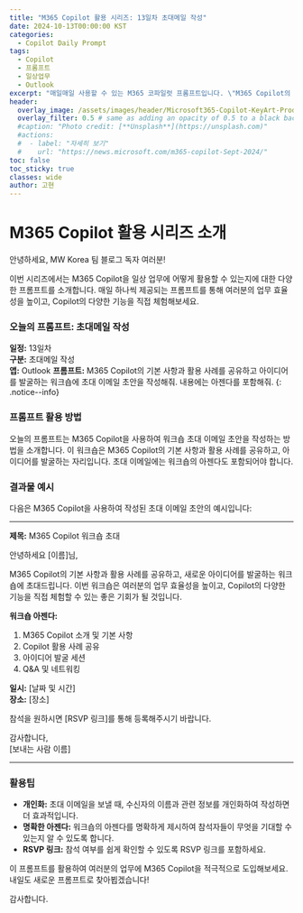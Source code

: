 ```yaml
---
title: "M365 Copilot 활용 시리즈: 13일차 초대메일 작성"
date: 2024-10-13T00:00:00 KST
categories:
  - Copilot Daily Prompt
tags:
  - Copilot
  - 프롬프트
  - 일상업무
  - Outlook
excerpt: "매일매일 사용할 수 있는 M365 코파일럿 프롬프트입니다. \"M365 Copilot의 기본 사항과 활용 사례를 공유하고 아이디어를 발굴하는 워크숍에 초대 이메일 초안을 작성해줘. 내용에는 아젠다를 포함해줘.\""
header:
  overlay_image: /assets/images/header/Microsoft365-Copilot-KeyArt-Productivity-6K-01.png
  overlay_filter: 0.5 # same as adding an opacity of 0.5 to a black background
  #caption: "Photo credit: [**Unsplash**](https://unsplash.com)"
  #actions:
  #  - label: "자세히 보기"
  #    url: "https://news.microsoft.com/m365-copilot-Sept-2024/"
toc: false
toc_sticky: true
classes: wide
author: 고현
---
```


# M365 Copilot 활용 시리즈 소개

안녕하세요, MW Korea 팀 블로그 독자 여러분!

이번 시리즈에서는 M365 Copilot을 일상 업무에 어떻게 활용할 수 있는지에 대한 다양한 프롬프트를 소개합니다. 매일 하나씩 제공되는 프롬프트를 통해 여러분의 업무 효율성을 높이고, Copilot의 다양한 기능을 직접 체험해보세요.

### 오늘의 프롬프트: 초대메일 작성

**일정:** 13일차  
**구분:** 초대메일 작성  
**앱:** Outlook
**프롬프트:** M365 Copilot의 기본 사항과 활용 사례를 공유하고 아이디어를 발굴하는 워크숍에 초대 이메일 초안을 작성해줘. 내용에는 아젠다를 포함해줘.
{: .notice--info}

### 프롬프트 활용 방법

오늘의 프롬프트는 M365 Copilot을 사용하여 워크숍 초대 이메일 초안을 작성하는 방법을 소개합니다. 이 워크숍은 M365 Copilot의 기본 사항과 활용 사례를 공유하고, 아이디어를 발굴하는 자리입니다. 초대 이메일에는 워크숍의 아젠다도 포함되어야 합니다.

### 결과물 예시

다음은 M365 Copilot을 사용하여 작성된 초대 이메일 초안의 예시입니다:

---

**제목:** M365 Copilot 워크숍 초대

안녕하세요 [이름]님,

M365 Copilot의 기본 사항과 활용 사례를 공유하고, 새로운 아이디어를 발굴하는 워크숍에 초대드립니다. 이번 워크숍은 여러분의 업무 효율성을 높이고, Copilot의 다양한 기능을 직접 체험할 수 있는 좋은 기회가 될 것입니다.

**워크숍 아젠다:**
1. M365 Copilot 소개 및 기본 사항
2. Copilot 활용 사례 공유
3. 아이디어 발굴 세션
4. Q&A 및 네트워킹

**일시:** [날짜 및 시간]  
**장소:** [장소]

참석을 원하시면 [RSVP 링크]를 통해 등록해주시기 바랍니다.

감사합니다,  
[보내는 사람 이름]

---

### 활용팁

- **개인화:** 초대 이메일을 보낼 때, 수신자의 이름과 관련 정보를 개인화하여 작성하면 더 효과적입니다.
- **명확한 아젠다:** 워크숍의 아젠다를 명확하게 제시하여 참석자들이 무엇을 기대할 수 있는지 알 수 있도록 합니다.
- **RSVP 링크:** 참석 여부를 쉽게 확인할 수 있도록 RSVP 링크를 포함하세요.

이 프롬프트를 활용하여 여러분의 업무에 M365 Copilot을 적극적으로 도입해보세요. 내일도 새로운 프롬프트로 찾아뵙겠습니다!

감사합니다.


